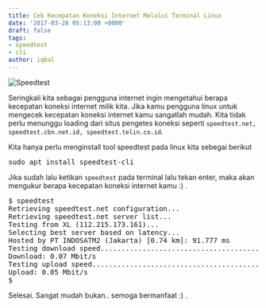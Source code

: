 ```yaml
---
title: Cek Kecepatan Koneksi Internet Melalui Terminal Linux
date: '2017-03-28 05:13:00 +0000'
draft: false
tags:
- speedtest
- cli
author: iqbal
---
```


![Speedtest](https://earth-id-jkt-1.bal.web.id/assets/gambar/2017/speedtest.png)

Seringkali kita sebagai pengguna internet ingin mengetahui berapa kecepatan koneksi internet milik kita. Jika kamu pengguna linux untuk mengecek kecepatan koneksi internet kamu sangatlah mudah. Kita tidak perlu menunggu loading dari situs pengetes koneksi seperti `speedtest.net, speedtest.cbn.net.id, speedtest.telin.co.id`.

Kita hanya perlu menginstall tool speedtest pada linux kita sebegai berikut

<pre>
sudo apt install speedtest-cli
</pre>

Jika sudah lalu ketikan `speedtest` pada terminal lalu tekan enter, maka akan mengukur berapa kecepatan koneksi internet kamu :) .

<pre>
$ speedtest
Retrieving speedtest.net configuration...
Retrieving speedtest.net server list...
Testing from XL (112.215.173.161)...
Selecting best server based on latency...
Hosted by PT INDOSATM2 (Jakarta) [0.74 km]: 91.777 ms
Testing download speed........................................
Download: 0.07 Mbit/s
Testing upload speed..................................................
Upload: 0.05 Mbit/s
$
</pre>

Selesai. Sangat mudah bukan.. semoga bermanfaat :) .
